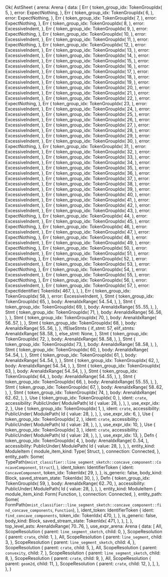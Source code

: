Ok(
    AstSheet {
        arena: Arena {
            data: [
                Err {
                    token_group_idx: TokenGroupIdx(
                        5,
                    ),
                    error: ExpectNothing,
                },
                Err {
                    token_group_idx: TokenGroupIdx(
                        6,
                    ),
                    error: ExpectNothing,
                },
                Err {
                    token_group_idx: TokenGroupIdx(
                        7,
                    ),
                    error: ExpectNothing,
                },
                Err {
                    token_group_idx: TokenGroupIdx(
                        8,
                    ),
                    error: ExcessiveIndent,
                },
                Err {
                    token_group_idx: TokenGroupIdx(
                        9,
                    ),
                    error: ExpectNothing,
                },
                Err {
                    token_group_idx: TokenGroupIdx(
                        10,
                    ),
                    error: ExcessiveIndent,
                },
                Err {
                    token_group_idx: TokenGroupIdx(
                        11,
                    ),
                    error: ExpectNothing,
                },
                Err {
                    token_group_idx: TokenGroupIdx(
                        12,
                    ),
                    error: ExcessiveIndent,
                },
                Err {
                    token_group_idx: TokenGroupIdx(
                        13,
                    ),
                    error: ExcessiveIndent,
                },
                Err {
                    token_group_idx: TokenGroupIdx(
                        14,
                    ),
                    error: ExcessiveIndent,
                },
                Err {
                    token_group_idx: TokenGroupIdx(
                        15,
                    ),
                    error: ExcessiveIndent,
                },
                Err {
                    token_group_idx: TokenGroupIdx(
                        16,
                    ),
                    error: ExcessiveIndent,
                },
                Err {
                    token_group_idx: TokenGroupIdx(
                        17,
                    ),
                    error: ExcessiveIndent,
                },
                Err {
                    token_group_idx: TokenGroupIdx(
                        18,
                    ),
                    error: ExcessiveIndent,
                },
                Err {
                    token_group_idx: TokenGroupIdx(
                        19,
                    ),
                    error: ExcessiveIndent,
                },
                Err {
                    token_group_idx: TokenGroupIdx(
                        20,
                    ),
                    error: ExcessiveIndent,
                },
                Err {
                    token_group_idx: TokenGroupIdx(
                        21,
                    ),
                    error: ExcessiveIndent,
                },
                Err {
                    token_group_idx: TokenGroupIdx(
                        22,
                    ),
                    error: ExpectNothing,
                },
                Err {
                    token_group_idx: TokenGroupIdx(
                        23,
                    ),
                    error: ExcessiveIndent,
                },
                Err {
                    token_group_idx: TokenGroupIdx(
                        24,
                    ),
                    error: ExcessiveIndent,
                },
                Err {
                    token_group_idx: TokenGroupIdx(
                        25,
                    ),
                    error: ExcessiveIndent,
                },
                Err {
                    token_group_idx: TokenGroupIdx(
                        26,
                    ),
                    error: ExcessiveIndent,
                },
                Err {
                    token_group_idx: TokenGroupIdx(
                        27,
                    ),
                    error: ExcessiveIndent,
                },
                Err {
                    token_group_idx: TokenGroupIdx(
                        28,
                    ),
                    error: ExcessiveIndent,
                },
                Err {
                    token_group_idx: TokenGroupIdx(
                        29,
                    ),
                    error: ExcessiveIndent,
                },
                Err {
                    token_group_idx: TokenGroupIdx(
                        30,
                    ),
                    error: ExpectNothing,
                },
                Err {
                    token_group_idx: TokenGroupIdx(
                        31,
                    ),
                    error: ExcessiveIndent,
                },
                Err {
                    token_group_idx: TokenGroupIdx(
                        32,
                    ),
                    error: ExcessiveIndent,
                },
                Err {
                    token_group_idx: TokenGroupIdx(
                        33,
                    ),
                    error: ExcessiveIndent,
                },
                Err {
                    token_group_idx: TokenGroupIdx(
                        34,
                    ),
                    error: ExcessiveIndent,
                },
                Err {
                    token_group_idx: TokenGroupIdx(
                        35,
                    ),
                    error: ExcessiveIndent,
                },
                Err {
                    token_group_idx: TokenGroupIdx(
                        36,
                    ),
                    error: ExcessiveIndent,
                },
                Err {
                    token_group_idx: TokenGroupIdx(
                        37,
                    ),
                    error: ExcessiveIndent,
                },
                Err {
                    token_group_idx: TokenGroupIdx(
                        38,
                    ),
                    error: ExcessiveIndent,
                },
                Err {
                    token_group_idx: TokenGroupIdx(
                        39,
                    ),
                    error: ExcessiveIndent,
                },
                Err {
                    token_group_idx: TokenGroupIdx(
                        40,
                    ),
                    error: ExcessiveIndent,
                },
                Err {
                    token_group_idx: TokenGroupIdx(
                        41,
                    ),
                    error: ExcessiveIndent,
                },
                Err {
                    token_group_idx: TokenGroupIdx(
                        42,
                    ),
                    error: ExcessiveIndent,
                },
                Err {
                    token_group_idx: TokenGroupIdx(
                        43,
                    ),
                    error: ExpectNothing,
                },
                Err {
                    token_group_idx: TokenGroupIdx(
                        44,
                    ),
                    error: ExcessiveIndent,
                },
                Err {
                    token_group_idx: TokenGroupIdx(
                        45,
                    ),
                    error: ExpectNothing,
                },
                Err {
                    token_group_idx: TokenGroupIdx(
                        46,
                    ),
                    error: ExcessiveIndent,
                },
                Err {
                    token_group_idx: TokenGroupIdx(
                        47,
                    ),
                    error: ExpectNothing,
                },
                Err {
                    token_group_idx: TokenGroupIdx(
                        48,
                    ),
                    error: ExcessiveIndent,
                },
                Err {
                    token_group_idx: TokenGroupIdx(
                        49,
                    ),
                    error: ExpectNothing,
                },
                Err {
                    token_group_idx: TokenGroupIdx(
                        50,
                    ),
                    error: ExcessiveIndent,
                },
                Err {
                    token_group_idx: TokenGroupIdx(
                        51,
                    ),
                    error: ExpectNothing,
                },
                Err {
                    token_group_idx: TokenGroupIdx(
                        52,
                    ),
                    error: ExcessiveIndent,
                },
                Err {
                    token_group_idx: TokenGroupIdx(
                        53,
                    ),
                    error: ExpectNothing,
                },
                Err {
                    token_group_idx: TokenGroupIdx(
                        54,
                    ),
                    error: ExcessiveIndent,
                },
                Err {
                    token_group_idx: TokenGroupIdx(
                        55,
                    ),
                    error: ExpectNothing,
                },
                Err {
                    token_group_idx: TokenGroupIdx(
                        56,
                    ),
                    error: ExcessiveIndent,
                },
                Err {
                    token_group_idx: TokenGroupIdx(
                        57,
                    ),
                    error: ExpectIdentifier(
                        TokenIdx(
                            467,
                        ),
                    ),
                },
                Err {
                    token_group_idx: TokenGroupIdx(
                        58,
                    ),
                    error: ExcessiveIndent,
                },
                Stmt {
                    token_group_idx: TokenGroupIdx(
                        65,
                    ),
                    body: ArenaIdxRange(
                        54..54,
                    ),
                },
                Stmt {
                    token_group_idx: TokenGroupIdx(
                        69,
                    ),
                    body: ArenaIdxRange(
                        55..55,
                    ),
                },
                Stmt {
                    token_group_idx: TokenGroupIdx(
                        71,
                    ),
                    body: ArenaIdxRange(
                        56..56,
                    ),
                },
                Stmt {
                    token_group_idx: TokenGroupIdx(
                        70,
                    ),
                    body: ArenaIdxRange(
                        56..57,
                    ),
                },
                Stmt {
                    token_group_idx: TokenGroupIdx(
                        68,
                    ),
                    body: ArenaIdxRange(
                        55..56,
                    ),
                },
                IfElseStmts {
                    if_stmt: 57,
                    elif_stmts: ArenaIdxRange(
                        58..58,
                    ),
                    else_stmt: None,
                },
                Stmt {
                    token_group_idx: TokenGroupIdx(
                        72,
                    ),
                    body: ArenaIdxRange(
                        58..58,
                    ),
                },
                Stmt {
                    token_group_idx: TokenGroupIdx(
                        73,
                    ),
                    body: ArenaIdxRange(
                        58..58,
                    ),
                },
                Stmt {
                    token_group_idx: TokenGroupIdx(
                        60,
                    ),
                    body: ArenaIdxRange(
                        54..54,
                    ),
                },
                Stmt {
                    token_group_idx: TokenGroupIdx(
                        61,
                    ),
                    body: ArenaIdxRange(
                        54..54,
                    ),
                },
                Stmt {
                    token_group_idx: TokenGroupIdx(
                        62,
                    ),
                    body: ArenaIdxRange(
                        54..54,
                    ),
                },
                Stmt {
                    token_group_idx: TokenGroupIdx(
                        63,
                    ),
                    body: ArenaIdxRange(
                        54..54,
                    ),
                },
                Stmt {
                    token_group_idx: TokenGroupIdx(
                        64,
                    ),
                    body: ArenaIdxRange(
                        54..55,
                    ),
                },
                Stmt {
                    token_group_idx: TokenGroupIdx(
                        66,
                    ),
                    body: ArenaIdxRange(
                        55..55,
                    ),
                },
                Stmt {
                    token_group_idx: TokenGroupIdx(
                        67,
                    ),
                    body: ArenaIdxRange(
                        58..62,
                    ),
                },
                Stmt {
                    token_group_idx: TokenGroupIdx(
                        74,
                    ),
                    body: ArenaIdxRange(
                        62..62,
                    ),
                },
                Use {
                    token_group_idx: TokenGroupIdx(
                        0,
                    ),
                    ident: `crate`,
                    accessibility: PublicUnder(
                        ModulePath(
                            Id {
                                value: 28,
                            },
                        ),
                    ),
                    use_expr_idx: 2,
                },
                Use {
                    token_group_idx: TokenGroupIdx(
                        1,
                    ),
                    ident: `crate`,
                    accessibility: PublicUnder(
                        ModulePath(
                            Id {
                                value: 28,
                            },
                        ),
                    ),
                    use_expr_idx: 6,
                },
                Use {
                    token_group_idx: TokenGroupIdx(
                        2,
                    ),
                    ident: `crate`,
                    accessibility: PublicUnder(
                        ModulePath(
                            Id {
                                value: 28,
                            },
                        ),
                    ),
                    use_expr_idx: 10,
                },
                Use {
                    token_group_idx: TokenGroupIdx(
                        3,
                    ),
                    ident: `crate`,
                    accessibility: PublicUnder(
                        ModulePath(
                            Id {
                                value: 28,
                            },
                        ),
                    ),
                    use_expr_idx: 13,
                },
                Defn {
                    token_group_idx: TokenGroupIdx(
                        4,
                    ),
                    body: ArenaIdxRange(
                        0..54,
                    ),
                    accessibility: PublicUnder(
                        ModulePath(
                            Id {
                                value: 28,
                            },
                        ),
                    ),
                    entity_kind: ModuleItem {
                        module_item_kind: Type(
                            Struct,
                        ),
                        connection: Connected,
                    },
                    entity_path: Some(
                        TypePath(`mnist_classifier::line_segment_sketch::concave_component::ConcaveComponent`, `Struct`),
                    ),
                    ident_token: IdentifierToken {
                        ident: `ConcaveComponent`,
                        token_idx: TokenIdx(
                            29,
                        ),
                    },
                    is_generic: false,
                    body_kind: Block,
                    saved_stream_state: TokenIdx(
                        30,
                    ),
                },
                Defn {
                    token_group_idx: TokenGroupIdx(
                        59,
                    ),
                    body: ArenaIdxRange(
                        62..70,
                    ),
                    accessibility: PublicUnder(
                        ModulePath(
                            Id {
                                value: 28,
                            },
                        ),
                    ),
                    entity_kind: ModuleItem {
                        module_item_kind: Form(
                            Function,
                        ),
                        connection: Connected,
                    },
                    entity_path: Some(
                        FormPath(`mnist_classifier::line_segment_sketch::concave_component::find_concave_components`, `Function`),
                    ),
                    ident_token: IdentifierToken {
                        ident: `find_concave_components`,
                        token_idx: TokenIdx(
                            470,
                        ),
                    },
                    is_generic: false,
                    body_kind: Block,
                    saved_stream_state: TokenIdx(
                        471,
                    ),
                },
            ],
        },
        top_level_asts: ArenaIdxRange(
            70..76,
        ),
        use_expr_arena: Arena {
            data: [
                All,
                ScopeResolution {
                    parent: `line_segment_sketch`,
                    child: 0,
                },
                ScopeResolution {
                    parent: `crate`,
                    child: 1,
                },
                All,
                ScopeResolution {
                    parent: `line_segment`,
                    child: 3,
                },
                ScopeResolution {
                    parent: `line_segment_sketch`,
                    child: 4,
                },
                ScopeResolution {
                    parent: `crate`,
                    child: 5,
                },
                All,
                ScopeResolution {
                    parent: `convexity`,
                    child: 7,
                },
                ScopeResolution {
                    parent: `line_segment_sketch`,
                    child: 8,
                },
                ScopeResolution {
                    parent: `crate`,
                    child: 9,
                },
                All,
                ScopeResolution {
                    parent: `geom2d`,
                    child: 11,
                },
                ScopeResolution {
                    parent: `crate`,
                    child: 12,
                },
            ],
        },
    },
)